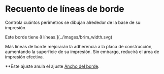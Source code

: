 Recuento de líneas de borde
====
Controla cuántos perímetros se dibujan alrededor de la base de su impresión.

Este borde tiene 8 líneas.](../images/brim_width.svg)

Más líneas de borde mejorarán la adherencia a la placa de construcción, aumentando la superficie de su impresión. Sin embargo, reducirá el área de impresión efectiva.

**Este ajuste anula el ajuste [Ancho del borde](brim_width.md).